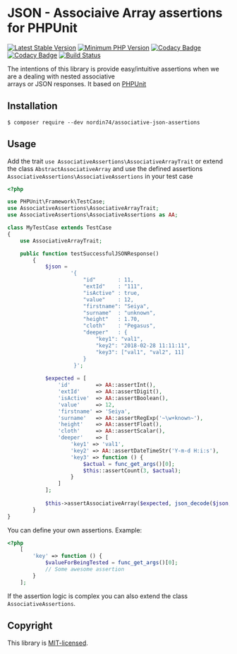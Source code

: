 # JSON - Associaive Array assertions for PHPUnit

[![Latest Stable Version](https://img.shields.io/packagist/v/nordin74/associative-json-assertions.svg)](https://packagist.org/packages/nordin74/associative-json-assertions)
[![Minimum PHP Version](https://img.shields.io/badge/php-7.2%7C7.3-8892BF.svg?style=flat-square)](https://php.net/)
[![Codacy Badge](https://api.codacy.com/project/badge/Grade/c28e191f9dd543949859a8d91d3c12bb)](https://app.codacy.com/app/nordin74/associative-json-assertions?utm_source=github.com&utm_medium=referral&utm_content=nordin74/associative-json-assertions&utm_campaign=badger)
[![Codacy Badge](https://api.codacy.com/project/badge/Coverage/a8bf0fc9e202430787bfef82204dfd38)](https://www.codacy.com/app/nordin74/associative-json-assertions?utm_source=github.com&utm_medium=referral&utm_content=nordin74/associative-json-assertions&utm_campaign=Badge_Coverage)
[![Build Status](https://travis-ci.org/nordin74/associative-json-assertions.svg?branch=master)](https://travis-ci.org/nordin74/associative-json-assertions)

The intentions of this library is provide easy/intuitive assertions when we are a dealing with nested associative     
arrays or JSON responses. It based on [PHPUnit](https://phpunit.de/)


## Installation

    $ composer require --dev nordin74/associative-json-assertions


## Usage

Add the trait `use AssociativeAssertions\AssociativeArrayTrait` or extend the class `AbstractAssociativeArray` and 
use the defined assertions `AssociativeAssertions\AssociativeAssertions` in your test case 


```php
<?php

use PHPUnit\Framework\TestCase;
use AssociativeAssertions\AssociativeArrayTrait;
use AssociativeAssertions\AssociativeAssertions as AA;

class MyTestCase extends TestCase
{
    use AssociativeArrayTrait;

    public function testSuccessfulJSONResponse()
        {
            $json =
                    '{
                        "id"       : 11,
                        "extId"    : "111",
                        "isActive" : true,
                        "value"    : 12,
                        "firstname": "Seiya",
                        "surname"  : "unknown",
                        "height"   : 1.70,
                        "cloth"    : "Pegasus",
                        "deeper"   : {
                            "key1": "val1",
                            "key2": "2018-02-28 11:11:11",
                            "key3": ["val1", "val2", 11]
                        }
                     }';
    
            $expected = [
                'id'        => AA::assertInt(),
                'extId'     => AA::assertDigit(),
                'isActive'  => AA::assertBoolean(),
                'value'     => 12,
                'firstname' => 'Seiya',
                'surname'   => AA::assertRegExp('~\w+known~'),
                'height'    => AA::assertFloat(),
                'cloth'     => AA::assertScalar(),
                'deeper'    => [
                    'key1' => 'val1',
                    'key2' => AA::assertDateTimeStr('Y-m-d H:i:s'),
                    'key3' => function () {
                        $actual = func_get_args()[0];
                        $this::assertCount(3, $actual);
                    }
                ]
            ];
    
            $this->assertAssociativeArray($expected, json_decode($json, true));
        }
}
```

You can define your own assertions. Example: 
```php
<?php
    [
        'key' => function () {
            $valueForBeingTested = func_get_args()[0];
            // Some awesome assertion
        }
    ];
```
If the assertion logic is complex you can also extend the class `AssociativeAssertions`.


## Copyright

This library is [MIT-licensed](LICENSE.txt).